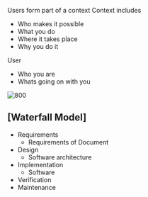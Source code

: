 Users form part of a context
Context includes
- Who makes it possible
- What you do
- Where it takes place
- Why you do it

User
- Who you are
- Whats going on with you

![800](Pasted%20image%2020230820002629.png)

## [Waterfall Model]
- Requirements
	- Requirements of Document 
- Design
	- Software architecture
- Implementation
	- Software
- Verification
- Maintenance